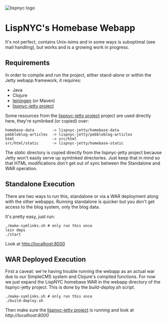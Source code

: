 <img src="http://lispnyc.org/static/images/theme-barsky-2.png" alt="lispnyc logo" title="LispNYC's homebase webapp" />

# LispNYC's Homebase Webapp

It's not perfect, contains Unix-isims and in some ways is suboptimal (see mail
handling), but works and is a growing work in progress.

## Requirements

In order to compile and run the project, either stand-alone or within
the Jetty webapp framework, it requires:

  * Java
  * Clojure
  * [leiningen](https://github.com/technomancy/leiningen)  (or Maven)
  * [lispnyc-jetty project](https://github.com/heow/lispnyc-jetty)
  
Some resources from the [lispnyc-jetty project](https://github.com/heow/lispnyc-jetty) project are used directly here, they're symlinked (or copied) over:

    homebase-data        -> lispnyc-jetty/homebase-data
    pebbleblog-articles  -> lispnyc-jetty/pebbleblog-articles
    html                 -> src/html
    src/html/static      -> lispnyc-jetty/homebase-static 

The *static* directory is copied directly from the lispnyc-jetty project because Jetty won't easily serve up symlinked directories.  Just keep that in mind so that HTML modifications don't get out of sync between the Standalone and WAR operation.

## Standalone Execution

There are two ways to run this, standalone or via a WAR deployment along with the other webapps.  Running standalone is quicker but you don't get access to the blog system, only the blog data.

It's pretty easy, just run:

    ./make-symlinks.sh # only run this once
    lein deps
    ./start

Look at [http://localhost:8000](http://localhost:8000)

## WAR Deployed Execution

First a caveat: we're having trouble running the webapp as an actual
war due to our SimpleCMS system and Clojure's compiled functions.  For
now we just expand the LispNYC homebase WAR in the webapp directory of
the lispnyc-jetty project. This is done by the *build-deploy.sh*
script.

    ./make-symlinks.sh # only run this once
    ./build-deploy.sh

Then make sure the [lispnyc-jetty project](https://github.com/heow/lispnyc-jetty) is running and look at *http://localhost:8000*
